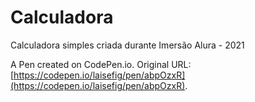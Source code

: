 # Calculadora

Calculadora simples criada durante Imersão Alura - 2021

A Pen created on CodePen.io. Original URL: [https://codepen.io/laisefig/pen/abpOzxR](https://codepen.io/laisefig/pen/abpOzxR).


